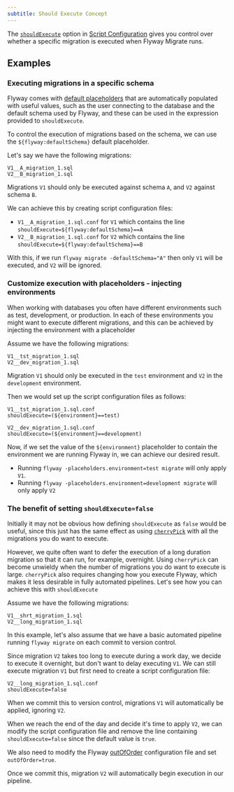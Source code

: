 ```yaml
---
subtitle: Should Execute Concept
---
```


The [`shouldExecute`](<Configuration/Script Configuration/Should Execute>) option in [Script Configuration](<Configuration/Script Configuration>) gives you control over whether a specific migration is executed 
when Flyway Migrate runs.

## Examples

### Executing migrations in a specific schema

Flyway comes with [default placeholders](<Configuration/placeholders configuration>) that are automatically populated with useful values, such as the user connecting to the database and the default schema used by Flyway, and these can be used in the expression provided to `shouldExecute`.

To control the execution of migrations based on the schema, we can use the `${flyway:defaultSchema}` default placeholder.

Let's say we have the following migrations:

```
V1__A_migration_1.sql
V2__B_migration_1.sql
```

Migrations `V1` should only be executed against schema `A`, and `V2` against schema `B`. 

We can achieve this by creating script configuration files:
- `V1__A_migration_1.sql.conf` for `V1` which contains the line `shouldExecute=${flyway:defaultSchema}==A`
- `V2__B_migration_1.sql.conf` for `V2` which contains the line `shouldExecute=${flyway:defaultSchema}==B`

With this, if we run `flyway migrate -defaultSchema="A"` then only `V1` will be executed, and `V2` will be ignored.

### Customize execution with placeholders - injecting environments

When working with databases you often have different environments such as test, development, or production. 
In each of these environments you might want to execute different migrations, and this can be achieved by injecting the environment with a placeholder

Assume we have the following migrations:

```
V1__tst_migration_1.sql
V2__dev_migration_1.sql
```

Migration `V1` should only be executed in the `test` environment and `V2` in the `development` environment.

Then we would set up the script configuration files as follows:

```
V1__tst_migration_1.sql.conf
shouldExecute=(${environment}==test)

V2__dev_migration_1.sql.conf
shouldExecute=(${environment}==development)
```

Now, if we set the value of the `${environment}` placeholder to contain the environment we are running Flyway in, we can achieve our desired result.

- Running `flyway -placeholders.environment=test migrate` will only apply `V1`. 
- Running `flyway -placeholders.environment=development migrate` will only apply `V2`

### The benefit of setting `shouldExecute=false`

Initially it may not be obvious how defining `shouldExecute` as `false` would be useful, since this just has the same effect as using [`cherryPick`](<Configuration/parameters/flyway/cherry pick>) with all the migrations you do want to execute.

However, we quite often want to defer the execution of a long duration migration so that it can run, for example, overnight. Using `cherryPick` can become unwieldy when the number of migrations you do want to execute is large. 
`cherryPick` also requires changing how you execute Flyway, which makes it less desirable in fully automated pipelines. 
Let's see how you can achieve this with `shouldExecute`

Assume we have the following migrations:

```
V1__shrt_migration_1.sql
V2__long_migration_1.sql
```

In this example, let's also assume that we have a basic automated pipeline running `flyway migrate` on each commit to version control.

Since migration `V2` takes too long to execute during a work day, we decide to execute it overnight, but don't want to delay executing `V1`.
We can still execute migration `V1` but first need to create a script configuration file:

```
V2__long_migration_1.sql.conf
shouldExecute=false
```

When we commit this to version control, migrations `V1` will automatically be applied, ignoring `V2`.

When we reach the end of the day and decide it's time to apply `V2`, we can modify the script configuration file and remove the line containing `shouldExecute=false` since the default value is `true`. 

We also need to modify the Flyway [outOfOrder](<Configuration/Parameters/Flyway/Out Of Order>) configuration file and set `outOfOrder=true`. 

Once we commit this, migration `V2` will automatically begin execution in our pipeline.
